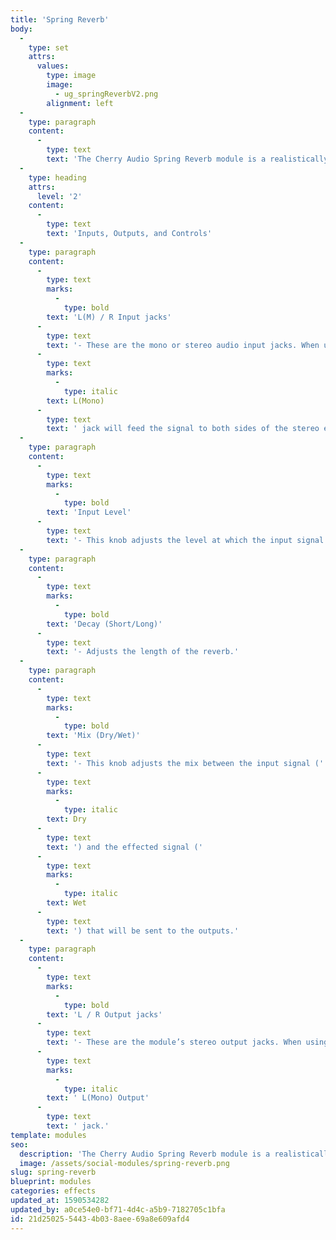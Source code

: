 ```yaml
---
title: 'Spring Reverb'
body:
  -
    type: set
    attrs:
      values:
        type: image
        image:
          - ug_springReverbV2.png
        alignment: left
  -
    type: paragraph
    content:
      -
        type: text
        text: 'The Cherry Audio Spring Reverb module is a realistically modeled spring-style reverb with adjustable decay length and true-stereo operation. Spring reverbs can be used in many situations. Short decaying spring reverbs are great for adding a little energy or life into a sound without drastically changing it, while long decaying spring reverbs can take a sound into an entirely new dimension! And let''s not forget how cool a classic surf guitar riff sounds drenched in spring reverb!'
  -
    type: heading
    attrs:
      level: '2'
    content:
      -
        type: text
        text: 'Inputs, Outputs, and Controls'
  -
    type: paragraph
    content:
      -
        type: text
        marks:
          -
            type: bold
        text: 'L(M) / R Input jacks'
      -
        type: text
        text: '- These are the mono or stereo audio input jacks. When using a mono input signal, patching it to the '
      -
        type: text
        marks:
          -
            type: italic
        text: L(Mono)
      -
        type: text
        text: ' jack will feed the signal to both sides of the stereo effect.'
  -
    type: paragraph
    content:
      -
        type: text
        marks:
          -
            type: bold
        text: 'Input Level'
      -
        type: text
        text: '- This knob adjusts the level at which the input signal is sent to the spring reverb effect.'
  -
    type: paragraph
    content:
      -
        type: text
        marks:
          -
            type: bold
        text: 'Decay (Short/Long)'
      -
        type: text
        text: '- Adjusts the length of the reverb.'
  -
    type: paragraph
    content:
      -
        type: text
        marks:
          -
            type: bold
        text: 'Mix (Dry/Wet)'
      -
        type: text
        text: '- This knob adjusts the mix between the input signal ('
      -
        type: text
        marks:
          -
            type: italic
        text: Dry
      -
        type: text
        text: ') and the effected signal ('
      -
        type: text
        marks:
          -
            type: italic
        text: Wet
      -
        type: text
        text: ') that will be sent to the outputs.'
  -
    type: paragraph
    content:
      -
        type: text
        marks:
          -
            type: bold
        text: 'L / R Output jacks'
      -
        type: text
        text: '- These are the module’s stereo output jacks. When using a mono input signal and wish to keep the reverb mono as well, use the'
      -
        type: text
        marks:
          -
            type: italic
        text: ' L(Mono) Output'
      -
        type: text
        text: ' jack.'
template: modules
seo:
  description: 'The Cherry Audio Spring Reverb module is a realistically modeled spring-style reverb with adjustable decay length and true-stereo operation.'
  image: /assets/social-modules/spring-reverb.png
slug: spring-reverb
blueprint: modules
categories: effects
updated_at: 1590534282
updated_by: a0ce54e0-bf71-4d4c-a5b9-7182705c1bfa
id: 21d25025-5443-4b03-8aee-69a8e609afd4
---
```

